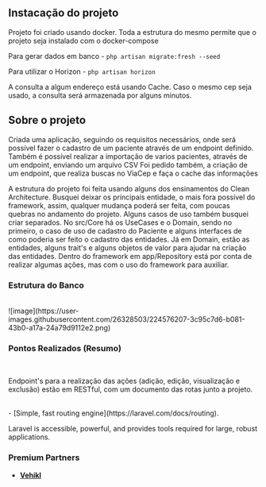 ## Instacação do projeto

Projeto foi criado usando docker. Toda a estrutura do mesmo permite que o projeto seja instalado com o docker-compose

Para gerar dados em banco - `php artisan migrate:fresh --seed`

Para utilizar o Horizon - `php artisan horizon` 

A consulta a algum endereço está usando Cache. Caso o mesmo cep seja usado, a consulta será armazenada por alguns minutos.


## Sobre o projeto

Criada uma aplicação, seguindo os requisitos necessários, onde será possível fazer o cadastro de um paciente através de um endpoint definido.
Também é possível realizar a importação de varios pacientes, através de um endpoint, enviando um arquivo CSV
Foi pedido também, a criação de um endpoint, que realiza buscas no ViaCep e faça o cache das informações

A estrutura do projeto foi feita usando alguns dos ensinamentos do Clean Architecture. Busquei deixar os principais entidade, o mais fora possível do framework, assim, qualquer mudança poderá ser feita, com poucas quebras no andamento do projeto. Alguns casos de uso também busquei criar separados. No src/Core há os UseCases e o Domain, sendo no primeiro, o caso de uso de cadastro do Paciente e alguns interfaces de como poderia ser feito o cadastro das entidades. Já em Domain, estão as entidades, alguns trait's e alguns objetos de valor para ajudar na criação das entidades.
Dentro do framework em app/Repository está por conta de realizar algumas ações, mas com o uso do framework para auxiliar. 

### Estrutura do Banco
<br>
![image](https://user-images.githubusercontent.com/26328503/224576207-3c95c7d6-b081-43b0-a17a-24a79d9112e2.png)
<br>

### Pontos Realizados (Resumo) 


<br>

Endpoint's para a realização das ações (adição, edição, visualização e exclusão) estão em RESTful, com um documento das rotas junto a projeto.





<br>
- [Simple, fast routing engine](https://laravel.com/docs/routing).

Laravel is accessible, powerful, and provides tools required for large, robust applications.

### Premium Partners

- **[Vehikl](https://vehikl.com/)**
